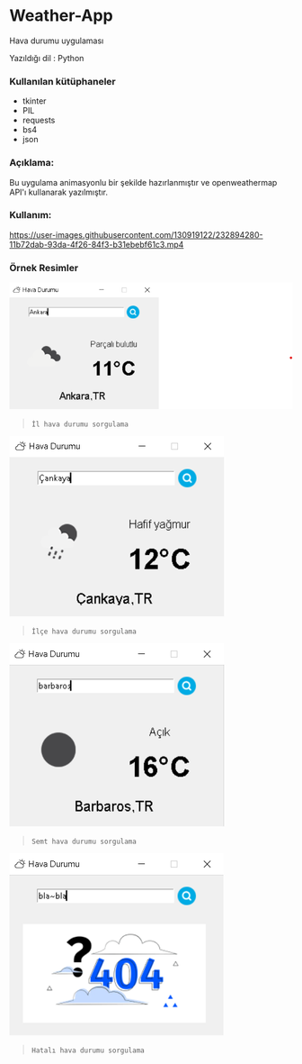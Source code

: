 # Weather-App
Hava durumu uygulaması

Yazıldığı dil : Python

### Kullanılan kütüphaneler
* tkinter
* PIL
* requests
* bs4
* json

### Açıklama:
Bu uygulama animasyonlu bir şekilde hazırlanmıştır ve openweathermap API'ı kullanarak yazılmıştır.

### Kullanım:


https://user-images.githubusercontent.com/130919122/232894280-11b72dab-93da-4f26-84f3-b31ebebf61c3.mp4



### Örnek Resimler

![Uygulama Ekranı](https://github.com/Hamza-Eren/Weather-App/blob/main/images/Ankara.png)
> `İl hava durumu sorgulama`

![Uygulama Ekranı](https://github.com/Hamza-Eren/Weather-App/blob/main/images/Cankaya.png)
> `İlçe hava durumu sorgulama`

![Uygulama Ekranı](https://github.com/Hamza-Eren/Weather-App/blob/main/images/Barbaros.png)
> `Semt hava durumu sorgulama`

![Uygulama Ekranı](https://github.com/Hamza-Eren/Weather-App/blob/main/images/WeatherNotFound.png)
> `Hatalı hava durumu sorgulama`

